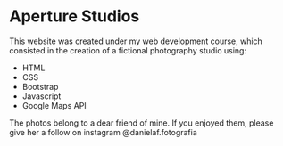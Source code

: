 # Aperture Studios

This website was created under my web development course, which consisted in the creation of a fictional photography studio using:
- HTML
- CSS
- Bootstrap
- Javascript
- Google Maps API

The photos belong to a dear friend of mine. If you enjoyed them, please give her a follow on instagram @danielaf.fotografia
